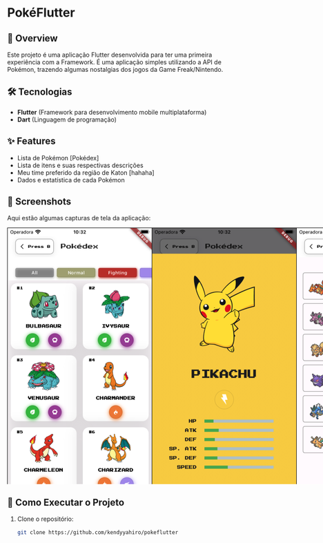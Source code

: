 # PokéFlutter  

## 📱 Overview  
Este projeto é uma aplicação Flutter desenvolvida para ter uma primeira experiência com a Framework. É uma aplicação simples utilizando a API de Pokémon, trazendo algumas nostalgias dos jogos da Game Freak/Nintendo.   

## 🛠️ Tecnologias  
- **Flutter** (Framework para desenvolvimento mobile multiplataforma)  
- **Dart** (Linguagem de programação)   

## ✨ Features  
- Lista de Pokémon [Pokédex]
- Lista de itens e suas respectivas descrições 
- Meu time preferido da região de Katon [hahaha]  
- Dados e estatística de cada Pokémon 

## 🎨 Screenshots  
Aqui estão algumas capturas de tela da aplicação:  

<p align="center" style="display: flex;justify-content: space-between;">
  <img src="assets/screenshots/example1.png" alt="Tela Inicial" width="100%" />
  <img src="assets/screenshots/example2.png" alt="Tela de Login" width="100%" />
  <img src="assets/screenshots/example3.png" alt="Tela de Configurações" width="100%" />
</p>

## 🚀 Como Executar o Projeto  
1. Clone o repositório:  
   ```bash  
   git clone https://github.com/kendyyahiro/pokeflutter  

